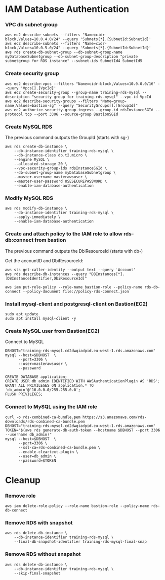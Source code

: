 # IAM Database Authentication

### VPC db subnet group

```
aws ec2 describe-subnets --filters "Name=cidr-block,Values=10.0.4.0/24" --query 'Subnets[*].{SubnetId:SubnetId}'
aws ec2 describe-subnets --filters "Name=cidr-block,Values=10.0.5.0/24" --query 'Subnets[*].{SubnetId:SubnetId}'
aws rds create-db-subnet-group --db-subnet-group-name myDatabaseSubnetgroup --db-subnet-group-description "private subnetgroup for RDS instance" --subnet-ids SubnetId4 SubnetId5
```

### Create security group

```
aws ec2 describe-vpcs --filters "Name=cidr-block,Values=10.0.0.0/16" --query 'Vpcs[].[VpcId]'
aws ec2 create-security-group --group-name training-rds-mysql --description "security group for training-rds-mysql" --vpc-id VpcId
aws ec2 describe-security-groups --filters "Name=group-name,Values=bastion-sg" --query "SecurityGroups[].[GroupId]"
aws ec2 authorize-security-group-ingress --group-id rdsInstanceSGId --protocol tcp --port 3306 --source-group BastionSGId
```

### Create MySQL RDS
The previous command outputs the GroupId (starts with sg-)

```
aws rds create-db-instance \
    --db-instance-identifier training-rds-mysql \
    --db-instance-class db.t2.micro \
    --engine MySQL \
    --allocated-storage 20 \
    --vpc-security-group-ids rdsInstanceSGId \
    --db-subnet-group-name myDatabaseSubnetgroup \
    --master-username masterawsuser \
    --master-user-password USESECUREPASSWORD \
    --enable-iam-database-authentication 
```

### Modify MySQL RDS

```
aws rds modify-db-instance \
    --db-instance-identifier training-rds-mysql \
    --apply-immediately \
    --enable-iam-database-authentication
```

### Create and attach policy to the IAM role to allow rds-db:connect from bastion

The previous command outputs the DbiResourceId (starts with db-)

Get the accountID and DbiResourceId:
```
aws sts get-caller-identity --output text --query 'Account'
aws rds describe-db-instances --query "DBInstances[*].[DBInstanceIdentifier,DbiResourceId]"
```

```
aws iam put-role-policy --role-name bastion-role --policy-name rds-db-connect --policy-document file://policy-rds-connect.json
```

### Install mysql-client and postgresql-client on Bastion(EC2)

```
sudo apt update
sudo apt install mysql-client -y
```

### Create MySQL user from Bastion(EC2)

Connect to MySQL

```
DBHOST="training-rds-mysql.cd2dwqiadpid.eu-west-1.rds.amazonaws.com"
mysql --host=$DBHOST  \      
      --port=3306 \
      --user=masterawsuser \
      --password
```

```
CREATE DATABASE application;
CREATE USER db_admin IDENTIFIED WITH AWSAuthenticationPlugin AS 'RDS';
GRANT ALL PRIVILEGES ON application.* TO 'db_admin'@'10.0.0.0/255.255.0.0';
FLUSH PRIVILEGES;
```

### Connect to MySQL using the IAM role

```
curl -o rds-combined-ca-bundle.pem https://s3.amazonaws.com/rds-downloads/rds-combined-ca-bundle.pem
DBHOST="training-rds-mysql.cd2dwqiadpid.eu-west-1.rds.amazonaws.com"
TOKEN="$(aws rds generate-db-auth-token --hostname $DBHOST --port 3306 --username db_admin)"
mysql --host=$DBHOST  \      
      --port=3306 \
      --ssl-ca=rds-combined-ca-bundle.pem \
      --enable-cleartext-plugin \
      --user=db_admin \
      --password=$TOKEN
```

# Cleanup

### Remove role

```
aws iam delete-role-policy --role-name bastion-role --policy-name rds-db-connect
```

### Remove RDS with snapshot

```
aws rds delete-db-instance \
    --db-instance-identifier training-rds-mysql \
    --final-db-snapshot-identifier training-rds-mysql-final-snap
```

### Remove RDS without snapshot

```
aws rds delete-db-instance \
    --db-instance-identifier training-rds-mysql \
    --skip-final-snapshot
```
